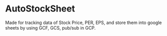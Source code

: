 # AutoStockSheet
Made for tracking data of Stock Price, PER, EPS, and store them into google sheets by using GCF, GCS, pub/sub in GCP.
